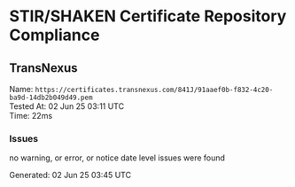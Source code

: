 # STIR/SHAKEN Certificate Repository Compliance

## TransNexus

Name: `https://certificates.transnexus.com/841J/91aaef0b-f832-4c20-ba9d-14db2b049d49.pem`\
Tested At: 02 Jun 25 03:11 UTC\
Time: 22ms

### Issues

no warning, or error, or notice date level issues were found

Generated: 02 Jun 25 03:45 UTC